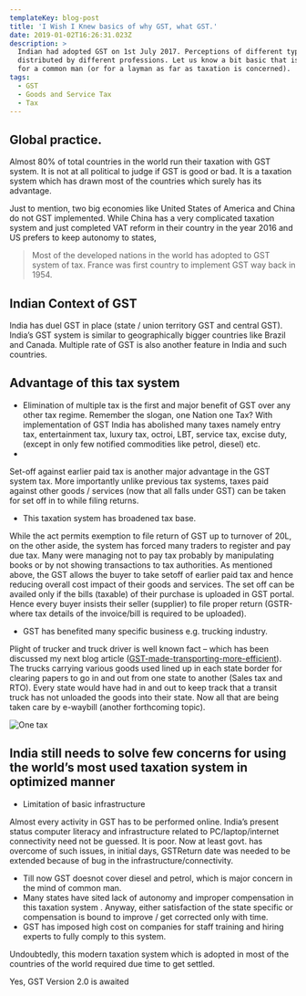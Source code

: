 ```yaml
---
templateKey: blog-post
title: 'I Wish I Knew basics of why GST, what GST.'
date: 2019-01-02T16:26:31.023Z
description: >
  Indian had adopted GST on 1st July 2017. Perceptions of different types being
  distributed by different professions. Let us know a bit basic that is needed
  for a common man (or for a layman as far as taxation is concerned).
tags:
  - GST
  - Goods and Service Tax
  - Tax
---
```

## Global practice.

Almost 80% of total countries in the world run their taxation with GST system. It is not at all political to judge if GST is good or bad. It is a taxation system which has drawn most of the countries which surely has its advantage. 

Just to mention, two big economies like United States of America and China do not GST implemented. While China has a very complicated taxation system and just completed VAT reform in their country in the year 2016 and US prefers to keep autonomy to states, 

> Most of the developed nations in the world has adopted to GST system of tax. France was first country to implement GST way back in 1954. 

## Indian Context of GST

India has duel GST in place (state / union territory GST and central GST). India’s GST system is similar to geographically bigger countries like Brazil and Canada. Multiple rate of GST is also another feature in India and such countries.

## 

## Advantage of this tax system

* Elimination of multiple tax is the first and major benefit of GST over any other tax regime. 
  Remember the slogan, one Nation one Tax? With implementation of GST India has abolished many taxes namely entry tax, entertainment tax, luxury tax, octroi, LBT, service tax, excise duty, (except in only few notified commodities like petrol, diesel) etc.
* 

Set-off against earlier paid tax is another major advantage in the GST system tax.  More importantly unlike previous tax systems, taxes paid against other goods / services (now that all falls under GST) can be taken for set off in to while filing returns.

* This taxation system has broadened tax base. 

While the act permits exemption to file return of GST up to turnover of 20L, on the other aside, the system has forced many traders to register and pay due tax. Many were managing not to pay tax probably by manipulating books or by not showing transactions to tax authorities. As mentioned above, the GST allows the buyer to take setoff of earlier paid tax and hence reducing overall cost impact of their goods and services. The set off can be availed only if the bills (taxable) of their purchase is uploaded in GST portal. Hence every buyer insists their seller (supplier) to file proper return (GSTR-where tax details of the invoice/bill is required to be uploaded). 

* GST has benefited many specific business e.g. trucking industry. 

Plight of trucker and truck driver is well known fact – which has been discussed my next blog article ([GST-made-transporting-more-efficient](https://www.mrinalsur.in/blog/2019-01-18-gst-made-transporting-more-efficient/)). The trucks carrying various goods used lined up in each state border for clearing papers to go in and out from one state to another (Sales tax and RTO). Every state would have had in and out to keep track that a transit truck has not unloaded the goods into their state. Now all that are being taken care by e-waybill (another forthcoming topic).   

![One tax](/img/tax-to-gst-1.jpg "GST Basics")

## India still needs to solve few concerns for using the world’s most used taxation system in optimized manner

* Limitation of basic infrastructure

Almost every activity in GST has to be performed online. India’s present status computer literacy and infrastructure related to PC/laptop/internet connectivity need not be guessed. It is poor. Now at least govt. has overcome of such issues, in initial days, GSTReturn date was needed to be extended because of bug in the infrastructure/connectivity.

* Till now GST doesnot cover diesel and petrol, which is major concern in the mind of common man.
* Many states have sited lack of autonomy and improper compensation in this taxation system
  . Anyway, either satisfaction of the state specific or compensation is bound to improve / get corrected only with time.
* GST has imposed high cost on companies for staff training and hiring experts to fully comply to this system.

Undoubtedly, this modern taxation system which is adopted in most of the countries of the world required due time to get settled.

Yes, GST Version 2.0
 is awaited
